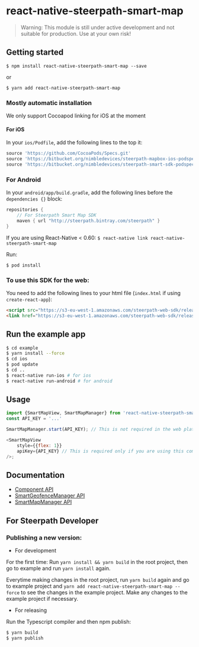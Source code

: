# react-native-steerpath-smart-map

> Warning: This module is still under active development and not suitable for
> production. Use at your own risk!

## Getting started

`$ npm install react-native-steerpath-smart-map --save`

or 

`$ yarn add react-native-steerpath-smart-map`

### Mostly automatic installation

We only support Cocoapod linking for iOS at the moment

#### For iOS

In your `ios/Podfile`, add the following lines to the top it:

```ruby
source 'https://github.com/CocoaPods/Specs.git'
source 'https://bitbucket.org/nimbledevices/steerpath-mapbox-ios-podspec.git'
source 'https://bitbucket.org/nimbledevices/steerpath-smart-sdk-podspec.git'
```

### For Android

In your `android/app/build.gradle`, add the following lines before the
`dependencies {}` block:

```gradle
repositories {
    // For Steerpath Smart Map SDK
    maven { url "http://steerpath.bintray.com/steerpath" }
}
```

If you are using React-Native < 0.60:
`$ react-native link react-native-steerpath-smart-map`

Run:

`$ pod install`

### To use this SDK for the web:

You need to add the following lines to your html file (`index.html` if using
`create-react-app`):

```html
<script src="https://s3-eu-west-1.amazonaws.com/steerpath-web-sdk/releases/smart/1.0.14/steerpath-smart-1.0.14.min.js"></script>
<link href="https://s3-eu-west-1.amazonaws.com/steerpath-web-sdk/releases/smart/1.0.14/steerpath-smart-1.0.14.css" rel="stylesheet">
```

## Run the example app

```bash
$ cd example
$ yarn install --force
$ cd ios
$ pod update
$ cd ..
$ react-native run-ios # for ios
$ react-native run-android # for android
```

## Usage
```javascript
import {SmartMapView, SmartMapManager} from 'react-native-steerpath-smart-map';
const API_KEY = '...'

SmartMapManager.start(API_KEY); // This is not required in the web platform

<SmartMapView
    style={{flex: 1}}
    apiKey={API_KEY} // This is required only if you are using this component in the web
/>;
```

## Documentation

* [<SmartMapView /> Component API](docs/SmartMapView.md)
* [SmartGeofenceManager API](docs/SmartGeofenceManager.md)
* [SmartMapManager API](docs/SmartMapManager.md)

## For Steerpath Developer

### Publishing a new version:

* For development

For the first time: Run `yarn install && yarn build` in the root project, then go to example and run
`yarn install` again.

Everytime making changes in the root project, run `yarn build` again and go to
example project and `yarn add react-native-steerpath-smart-map --force` to see
the changes in the example project. Make any changes to the example project if necessary.

* For releasing 

Run the Typescript compiler and then npm publish:

```bash
$ yarn build
$ yarn publish
```


